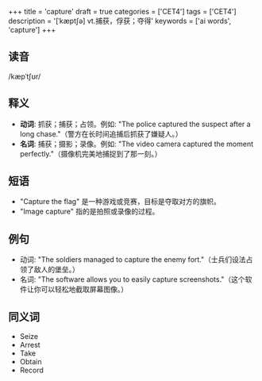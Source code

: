 +++
title = 'capture'
draft = true
categories = ['CET4']
tags = ['CET4']
description = '[ˈkæpt∫ə] vt.捕获，俘获；夺得'
keywords = ['ai words', 'capture']
+++

## 读音
/kæpˈtʃʊr/

## 释义
- **动词**: 抓获；捕获；占领。例如: "The police captured the suspect after a long chase."（警方在长时间追捕后抓获了嫌疑人。）
- **名词**: 捕获；摄影；录像。例如: "The video camera captured the moment perfectly."（摄像机完美地捕捉到了那一刻。）

## 短语
- "Capture the flag" 是一种游戏或竞赛，目标是夺取对方的旗帜。
- "Image capture" 指的是拍照或录像的过程。

## 例句
- 动词: "The soldiers managed to capture the enemy fort."（士兵们设法占领了敌人的堡垒。）
- 名词: "The software allows you to easily capture screenshots."（这个软件让你可以轻松地截取屏幕图像。）

## 同义词
- Seize
- Arrest
- Take
- Obtain
- Record
